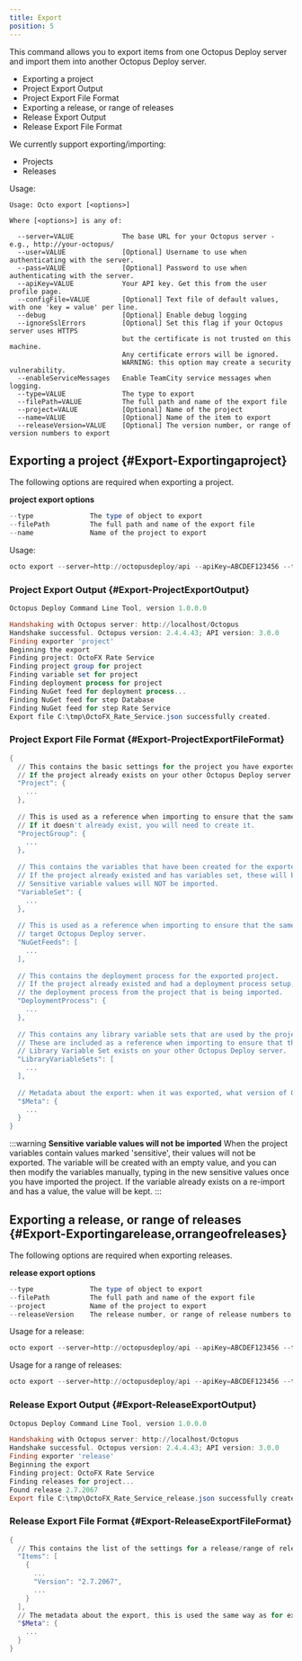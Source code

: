 ```yaml
---
title: Export
position: 5
---
```


This command allows you to export items from one Octopus Deploy server and import them into another Octopus Deploy server.

- Exporting a project
- Project Export Output
- Project Export File Format
- Exporting a release, or range of releases
- Release Export Output
- Release Export File Format

We currently support exporting/importing:

- Projects
- Releases

Usage:

```text
Usage: Octo export [<options>]

Where [<options>] is any of:

  --server=VALUE            The base URL for your Octopus server - e.g., http://your-octopus/
  --user=VALUE              [Optional] Username to use when authenticating with the server.
  --pass=VALUE              [Optional] Password to use when authenticating with the server.
  --apiKey=VALUE            Your API key. Get this from the user profile page.
  --configFile=VALUE        [Optional] Text file of default values, with one 'key = value' per line.
  --debug                   [Optional] Enable debug logging
  --ignoreSslErrors         [Optional] Set this flag if your Octopus server uses HTTPS
                            but the certificate is not trusted on this machine. 
                            Any certificate errors will be ignored. 
                            WARNING: this option may create a security vulnerability.
  --enableServiceMessages   Enable TeamCity service messages when logging.
  --type=VALUE              The type to export
  --filePath=VALUE          The full path and name of the export file
  --project=VALUE           [Optional] Name of the project
  --name=VALUE              [Optional] Name of the item to export
  --releaseVersion=VALUE    [Optional] The version number, or range of version numbers to export
```

## Exporting a project {#Export-Exportingaproject}

The following options are required when exporting a project.

**project export options**

```powershell
--type				The type of object to export
--filePath			The full path and name of the export file
--name				Name of the project to export

```

Usage:

```powershell
octo export --server=http://octopusdeploy/api --apiKey=ABCDEF123456 --type=project --name=ProjectName --filePath=C:\path\to\export\file.json
```

### Project Export Output {#Export-ProjectExportOutput}

```powershell
Octopus Deploy Command Line Tool, version 1.0.0.0

Handshaking with Octopus server: http://localhost/Octopus
Handshake successful. Octopus version: 2.4.4.43; API version: 3.0.0
Finding exporter 'project'
Beginning the export
Finding project: OctoFX Rate Service
Finding project group for project
Finding variable set for project
Finding deployment process for project
Finding NuGet feed for deployment process...
Finding NuGet feed for step Database
Finding NuGet feed for step Rate Service
Export file C:\tmp\OctoFX_Rate_Service.json successfully created.
```

### Project Export File Format {#Export-ProjectExportFileFormat}

```powershell
{
  // This contains the basic settings for the project you have exported.
  // If the project already exists on your other Octopus Deploy server, then it will be updated with the new settings from the exported project.
  "Project": {
    ...
  },
 
  // This is used as a reference when importing to ensure that the same project group exists on your other Octopus Deploy server. 
  // If it doesn't already exist, you will need to create it.
  "ProjectGroup": {
    ...
  },
 
  // This contains the variables that have been created for the exported project.
  // If the project already existed and has variables set, these will be replaced with the variables from the project that is being imported.
  // Sensitive variable values will NOT be imported.
  "VariableSet": {
    ...
  },
 
  // This is used as a reference when importing to ensure that the same NuGet feed exists on your 
  // target Octopus Deploy server. 
  "NuGetFeeds": [
    ...
  ],
 
  // This contains the deployment process for the exported project.
  // If the project already existed and had a deployment process setup, this will be replaced with 
  // the deployment process from the project that is being imported.
  "DeploymentProcess": {
    ...
  },
 
  // This contains any library variable sets that are used by the project.
  // These are included as a reference when importing to ensure that the same 
  // Library Variable Set exists on your other Octopus Deploy server.
  "LibraryVariableSets": [
    ...
  ],
 
  // Metadata about the export: when it was exported, what version of Octopus was used, etc.
  "$Meta": {
    ...
  }
}
```

:::warning
**Sensitive variable values will not be imported**
When the project variables contain values marked 'sensitive', their values will not be exported. The variable will be created with an empty value, and you can then modify the variables manually, typing in the new sensitive values once you have imported the project. If the variable already exists on a re-import and has a value, the value will be kept.
:::

## Exporting a release, or range of releases {#Export-Exportingarelease,orrangeofreleases}

The following options are required when exporting releases.

**release export options**

```powershell
--type				The type of object to export
--filePath			The full path and name of the export file
--project			Name of the project to export
--releaseVersion	The release number, or range of release numbers to export
```

Usage for a release:

```powershell
octo export --server=http://octopusdeploy/api --apiKey=ABCDEF123456 --type=release --project=ProjectName --releaseVersion=1.0.0 --filePath=C:\path\to\export\file.json
```

Usage for a range of releases:

```powershell
octo export --server=http://octopusdeploy/api --apiKey=ABCDEF123456 --type=release --project=ProjectName --releaseVersion=1.0.0-1.0.5 --filePath=C:\path\to\export\file.json
```

### Release Export Output {#Export-ReleaseExportOutput}

```powershell
Octopus Deploy Command Line Tool, version 1.0.0.0

Handshaking with Octopus server: http://localhost/Octopus
Handshake successful. Octopus version: 2.4.4.43; API version: 3.0.0
Finding exporter 'release'
Beginning the export
Finding project: OctoFX Rate Service
Finding releases for project...
Found release 2.7.2067
Export file C:\tmp\OctoFX_Rate_Service_release.json successfully created.
```

### Release Export File Format {#Export-ReleaseExportFileFormat}

```powershell
{
  // This contains the list of the settings for a release/range of releases that have been exported.
  "Items": [
    {
      ...
      "Version": "2.7.2067",
      ...
    }
  ],
  // The metadata about the export, this is used the same way as for exporting a project.
  "$Meta": {
    ...
  }
}
```
